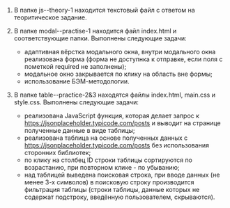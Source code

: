 1) В папке js--theory-1 находится текстовый файл с ответом на теоритическое задание.
   
2) В папке modal--practise-1 находится файл index.html и соответствующие папки.
   Выполнены следующие задачи:
   - адаптивная вёрстка модального окна, внутри модального окна реализована форма (форма не доступнка к отправке, если поля с пометкой required не заполнены);
   - модальное окно закрывается по клику на область вне формы;
   - использование БЭМ-методологии.
     
3) В папке table--practice-2&3 находятся файлы index.html, main.css и style.css.
   Выполнены следующие задачи:
   - реализована JavaScript функция, которая делает запрос к https://jsonplaceholder.typicode.com/posts и выводит на странице полученные данные в виде таблицы;
   - реализована таблица на основе полученных данных с https://jsonplaceholder.typicode.com/posts без использования сторонних библиотек;
   - по клику на столбец ID строки таблицы сортируются по возрастанию, при повторном клике - по убыванию;
   - над таблицей выведена поисковая строка, при вводе данных (не менее 3-х символов) в поисковую строку производится фильтрация таблицы (строки таблицы, данные которых не содержат подстроку, введённую пользователем, скрываются).
